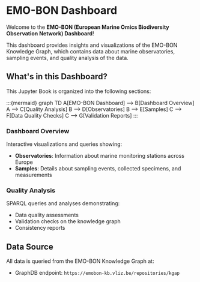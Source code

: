 # EMO-BON Dashboard

Welcome to the **EMO-BON (European Marine Omics Biodiversity Observation Network) Dashboard**!

This dashboard provides insights and visualizations of the EMO-BON Knowledge Graph, which contains data about marine observatories, sampling events, and quality analysis of the data.

## What's in this Dashboard?

This Jupyter Book is organized into the following sections:

:::{mermaid}
graph TD
    A[EMO-BON Dashboard] --> B[Dashboard Overview]
    A --> C[Quality Analysis]
    B --> D[Observatories]
    B --> E[Samples]
    C --> F[Data Quality Checks]
    C --> G[Validation Reports]
:::

### Dashboard Overview
Interactive visualizations and queries showing:
- **Observatories**: Information about marine monitoring stations across Europe
- **Samples**: Details about sampling events, collected specimens, and measurements

### Quality Analysis
SPARQL queries and analyses demonstrating:
- Data quality assessments
- Validation checks on the knowledge graph
- Consistency reports

## Data Source

All data is queried from the EMO-BON Knowledge Graph at:
- GraphDB endpoint: `https://emobon-kb.vliz.be/repositories/kgap`

```{tableofcontents}
```